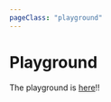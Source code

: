 ```yaml
---
pageClass: "playground"
---
```


# Playground

<playground-block>

The playground is [here](https://ota-meshi.github.io/eslint-plugin-math/playground/)!!

</playground-block>
